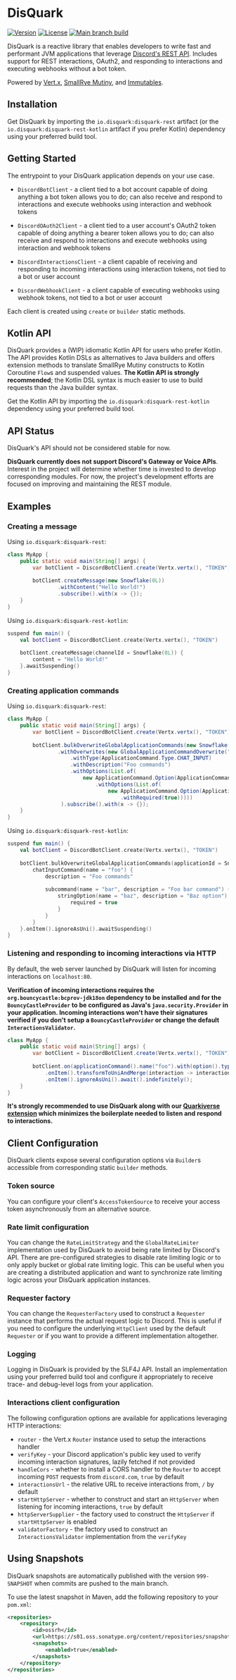# DisQuark

[![Version](https://img.shields.io/maven-central/v/io.disquark/disquark-rest?logo=apachemaven&style=for-the-badge)](https://search.maven.org/artifact/io.disquark/disquark-rest)
[![License](https://img.shields.io/github/license/cottoncammy/disquark?style=for-the-badge&logo=mozilla)](https://www.mozilla.org/en-US/MPL/2.0/)
[![Main branch build](<https://img.shields.io/github/actions/workflow/status/cottoncammy/disquark/ci-main.yml?branch=main&style=for-the-badge&logo=github>)](https://github.com/cottoncammy/disquark/actions/workflows/ci-main.yml)

DisQuark is a reactive library that enables developers to write fast and performant JVM applications that leverage [Discord's REST API](https://discord.com/developers/docs/intro). Includes support for REST interactions, OAuth2, and responding to interactions and executing webhooks without a bot token.

Powered by [Vert.x](https://vertx.io), [SmallRye Mutiny](https://smallrye.io/smallrye-mutiny), and [Immutables](https://immutables.github.io). 

## Installation

Get DisQuark by importing the `io.disquark:disquark-rest` artifact (or the `io.disquark:disquark-rest-kotlin` artifact if you prefer Kotlin) dependency using your preferred build tool. 

## Getting Started

The entrypoint to your DisQuark application depends on your use case.

* `DiscordBotClient` - a client tied to a bot account capable of doing anything a bot token allows you to do; can also receive and respond to interactions and execute webhooks using interaction and webhook tokens

* `DiscordOAuth2Client` - a client tied to a user account's OAuth2 token capable of doing anything a bearer token allows you to do; can also receive and respond to interactions and execute webhooks using interaction and webhook tokens

* `DiscordInteractionsClient` - a client capable of receiving and responding to incoming interactions using interaction tokens, not tied to a bot or user account

* `DiscordWebhookClient` - a client capable of executing webhooks using webhook tokens, not tied to a bot or user account

Each client is created using `create` or `builder` static methods. 

## Kotlin API

DisQuark provides a (WIP) idiomatic Kotlin API for users who prefer Kotlin. The API provides Kotlin DSLs as alternatives to Java builders and offers extension methods to translate SmallRye Mutiny constructs to Kotlin Coroutine `Flow`s and suspended values. **The Kotlin API is strongly recommended**; the Kotlin DSL syntax is much easier to use to build requests than the Java builder syntax.

Get the Kotlin API by importing the `io.disquark:disquark-rest-kotlin` dependency using your preferred build tool.

## API Status

DisQuark's API should not be considered stable for now.

**DisQuark currently does not support Discord's Gateway or Voice APIs**. Interest in the project will determine whether time is invested to develop corresponding modules. For now, the project's development efforts are focused on improving and maintaining the REST module.

## Examples

### Creating a message

Using `io.disquark:disquark-rest`:

```java
class MyApp {
    public static void main(String[] args) {
        var botClient = DiscordBotClient.create(Vertx.vertx(), "TOKEN");
        
        botClient.createMessage(new Snowflake(0L))
                .withContent("Hello World!")
                .subscribe().with(x -> {});
    }
}
```

Using `io.disquark:disquark-rest-kotlin`:

```kotlin
suspend fun main() {
    val botClient = DiscordBotClient.create(Vertx.vertx(), "TOKEN") 
    
    botClient.createMessage(channelId = Snowflake(0L)) {
        content = "Hello World!"
    }.awaitSuspending()
}
```

### Creating application commands

Using `io.disquark:disquark-rest`:

```java
class MyApp {
    public static void main(String[] args) {
        var botClient = DiscordBotClient.create(Vertx.vertx(), "TOKEN");
       
        botClient.bulkOverwriteGlobalApplicationCommands(new Snowflake(0L))
                .withOverwrites(new GlobalApplicationCommandOverwrite("foo")
                    .withType(ApplicationCommand.Type.CHAT_INPUT)
                    .withDescription("Foo commands")
                    .withOptions(List.of(
                        new ApplicationCommand.Option(ApplicationCommand.Option.Type.SUB_COMMAND, "bar", "Foo bar command")
                            .withOptions(List.of(
                                new ApplicationCommand.Option(ApplicationCommand.Option.Type.STRING, "baz", "Baz option")
                                    .withRequired(true)))))
                 ).subscribe().with(x -> {});
    }
}
```

Using `io.disquark:disquark-rest-kotlin`:

```kotlin
suspend fun main() {
    val botClient = DiscordBotClient.create(Vertx.vertx(), "TOKEN") 
    
    botClient.bulkOverwriteGlobalApplicationCommands(applicationId = Snowflake(0L)) {
        chatInputCommand(name = "foo") {
            description = "Foo commands"
            
            subcommand(name = "bar", description = "Foo bar command") {
                stringOption(name = "baz", description = "Baz option") {
                    required = true
                }
            }
        }
    }.onItem().ignoreAsUni().awaitSuspending()
}
```

### Listening and responding to incoming interactions via HTTP

By default, the web server launched by DisQuark will listen for incoming interactions on `localhost:80`.

**Verification of incoming interactions requires the `org.bouncycastle:bcprov-jdk18on` dependency to be installed and for the `BouncyCastleProvider` to be configured as Java's `java.security.Provider` in your application. Incoming interactions won't have their signatures verified if you don't setup a `BouncyCastleProvider` or change the default `InteractionsValidator`.**

```java
class MyApp {
    public static void main(String[] args) {
        var botClient = DiscordBotClient.create(Vertx.vertx(), "TOKEN");
        
        botClient.on(applicationCommand().name("foo").with(option().type(ApplicationCommand.Option.Type.SUB_COMMAND).name("bar").with(option().type(ApplicationCommand.Option.Type.STRING).name("baz"))))
            .onItem().transformToUniAndMerge(interaction -> interaction.respond().withContent("Hello World!"))
            .onItem().ignoreAsUni().await().indefinitely();
    }
}
```

**It's strongly recommended to use DisQuark along with our [Quarkiverse extension](https://github.com/quarkiverse/quarkus-disquark) which minimizes the boilerplate needed to listen and respond to interactions.**

## Client Configuration

DisQuark clients expose several configuration options via `Builder`s accessible from corresponding static `builder` methods.

### Token source

You can configure your client's `AccessTokenSource` to receive your access token asynchronously from an alternative source.

### Rate limit configuration

You can change the `RateLimitStrategy` and the `GlobalRateLimiter` implementation used by DisQuark to avoid being rate limited by Discord's API. There are pre-configured strategies to disable rate limiting logic or to only apply bucket or global rate limiting logic. This can be useful when you are creating a distributed application and want to synchronize rate limiting logic across your DisQuark application instances.

### Requester factory

You can change the `RequesterFactory` used to construct a `Requester` instance that performs the actual request logic to Discord. This is useful if you need to configure the underlying `HttpClient` used by the default `Requester` or if you want to provide a different implementation altogether.

### Logging

Logging in DisQuark is provided by the SLF4J API. Install an implementation using your preferred build tool and configure it appropriately to receive trace- and debug-level logs from your application.

### Interactions client configuration

The following configuration options are available for applications leveraging HTTP interactions:

* `router` - the Vert.x `Router` instance used to setup the interactions handler
* `verifyKey` - your Discord application's public key used to verify incoming interaction signatures, lazily fetched if not provided
* `handleCors` - whether to install a CORS handler to the `Router` to accept incoming `POST` requests from `discord.com`, `true` by default
* `interactionsUrl` - the relative URL to receive interactions from, `/` by default
* `startHttpServer` - whether to construct and start an `HttpServer` when listening for incoming interactions, `true` by default
* `httpServerSupplier` - the factory used to construct the `HttpServer` if `startHttpServer` is enabled
* `validatorFactory` - the factory used to construct an `InteractionsValidator` implementation from the `verifyKey`

## Using Snapshots

DisQuark snapshots are automatically published with the version `999-SNAPSHOT` when commits are pushed to the main branch. 

To use the latest snapshot in Maven, add the following repository to your `pom.xml`:
```xml
<repositories>
    <repository>
        <id>ossrh</id>
        <url>https://s01.oss.sonatype.org/content/repositories/snapshots/</url>
        <snapshots>
            <enabled>true</enabled>
        </snapshots>
    </repository>
</repositories>
```
